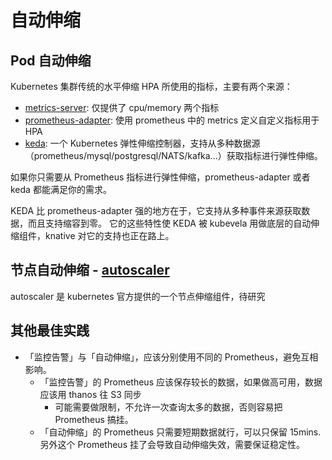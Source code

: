 # 自动伸缩

## Pod 自动伸缩

Kubernetes 集群传统的水平伸缩 HPA 所使用的指标，主要有两个来源：

- [metrics-server](https://github.com/kubernetes-sigs/metrics-server): 仅提供了 cpu/memory 两个指标
- [prometheus-adapter](https://github.com/kubernetes-sigs/prometheus-adapter): 使用 prometheus 中的 metrics 定义自定义指标用于 HPA
- [keda](https://github.com/kedacore/keda): 一个 Kubernetes 弹性伸缩控制器，支持从多种数据源（prometheus/mysql/postgresql/NATS/kafka...）获取指标进行弹性伸缩。

如果你只需要从 Prometheus 指标进行弹性伸缩，prometheus-adapter 或者 keda 都能满足你的需求。

KEDA 比 prometheus-adapter 强的地方在于，它支持从多种事件来源获取数据，而且支持缩容到零。
它的这些特性使 KEDA 被 kubevela 用做底层的自动伸缩组件，knative 对它的支持也正在路上。


## 节点自动伸缩 - [autoscaler](https://github.com/kubernetes/autoscaler)

autoscaler 是 kubernetes 官方提供的一个节点伸缩组件，待研究


## 其他最佳实践

- 「监控告警」与「自动伸缩」，应该分别使用不同的 Prometheus，避免互相影响。
  - 「监控告警」的 Prometheus 应该保存较长的数据，如果做高可用，数据应该用 thanos 往 S3 同步
    - 可能需要做限制，不允许一次查询太多的数据，否则容易把 Prometheus 搞挂。
  - 「自动伸缩」的 Prometheus 只需要短期数据就行，可以只保留 15mins. 另外这个 Prometheus 挂了会导致自动伸缩失效，需要保证稳定性。
